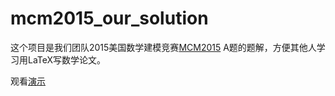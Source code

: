 # mcm2015_our_solution

这个项目是我们团队2015美国数学建模竞赛[MCM2015](https://www.comap.com/undergraduate/contests/mcm/contests/2015/problems/) A题的题解，方便其他人学习用LaTeX写数学论文。

观看[演示](https://www.overleaf.com/read/zjsbvgzjrkhx)
